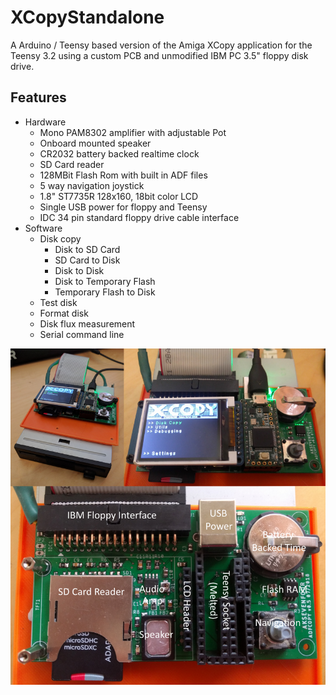 # XCopyStandalone
A Arduino / Teensy based version of the Amiga XCopy application for the Teensy 3.2 using a custom PCB and unmodified IBM PC 3.5" floppy disk drive.

## Features
* Hardware
  * Mono PAM8302 amplifier with adjustable Pot
  * Onboard mounted speaker
  * CR2032 battery backed realtime clock
  * SD Card reader
  * 128MBit Flash Rom with built in ADF files
  * 5 way navigation joystick
  * 1.8" ST7735R 128x160, 18bit color LCD
  * Single USB power for floppy and Teensy
  * IDC 34 pin standard floppy drive cable interface
* Software
  * Disk copy
    * Disk to SD Card
    * SD Card to Disk
    * Disk to Disk
    * Disk to Temporary Flash
    * Temporary Flash to Disk
  * Test disk
  * Format disk
  * Disk flux measurement
  * Serial command line

![XCopy Board Image](https://github.com/AdamKeher/XCopyStandalone/blob/master/files/Graphics/XCopy%20Board.png)

